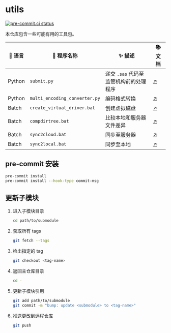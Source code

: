 # utils

[![pre-commit.ci status](https://results.pre-commit.ci/badge/github/smjc-org/utils/main.svg)](https://results.pre-commit.ci/latest/github/smjc-org/utils/main)

本仓库包含一些可能有用的工具包。

| 🎯 语言 | 🧩 程序名称                   | ✨ 描述                                | 📚 文档                                                         |
| ------- | ----------------------------- | -------------------------------------- | --------------------------------------------------------------- |
| Python  | `submit.py`                   | 递交 `.sas` 代码至监管机构前的处理程序 | [↗️](https://github.com/smjc-org/py-submit/blob/main/README.md) |
| Python  | `multi_encoding_converter.py` | 编码格式转换                           | [↗️](python/multi_encoding_converter/README.md)                 |
| Batch   | `create_virtual_driver.bat`   | 创建虚拟磁盘                           | [↗️](batch/create_virtual_driver/README.md)                     |
| Batch   | `compdirtree.bat`             | 比较本地和服务器文件差异               | [↗️](batch/robocopy_sync/READMD.md)                             |
| Batch   | `sync2cloud.bat`              | 同步至服务器                           | [↗️](batch/robocopy_sync/READMD.md)                             |
| Batch   | `sync2local.bat`              | 同步至本地                             | [↗️](batch/robocopy_sync/READMD.md)                             |

## pre-commit 安装

```bash
pre-commit install
pre-commit install --hook-type commit-msg
```

## 更新子模块

1. 进入子模块目录

   ```bash
   cd path/to/submodule
   ```

2. 获取所有 tags

   ```bash
   git fetch --tags
   ```

3. 检出指定的 tag

   ```bash
   git checkout <tag-name>
   ```

4. 返回主仓库目录

   ```bash
   cd -
   ```

5. 更新子模块引用

   ```bash
   git add path/to/submodule
   git commit -m "bump: update <submodule> to <tag-name>"
   ```

6. 推送更改到远程仓库

   ```bash
   git push
   ```
